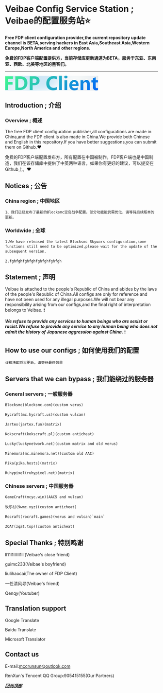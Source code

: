 # Veibae Config Service Station ; Veibae的配置服务站:star:
**Free FDP client configuration provider,the current repository update channel is BETA,serving hackers in East Asia,Southeast Asia,Western Europe,North America and other regions.**

**免费的FDP客户端配置提供方，当前存储库更新通道为BETA，服务于东亚、东南亚、西欧、北美等地区的黑客们。**

---

[![FDP Client](https://github.com/VeibaeMCC/VeibaeConfigs/blob/main/Pictures/FDP%20Client.png "FDP Client On Top!")](https://getfdp.today/)

## Introduction ; 介绍
### Overview ; 概述
The free FDP client configuration publisher,all configurations are made in China,and the FDP client is also made in China.We provide both Chinese and English in this repository.If you have better suggestions,you can submit them on Github.:heart:

免费的FDP客户端配置发布方，所有配置在中国被制作，FDP客户端也是中国制造，我们在该存储库中提供了中英两种语言，如果你有更好的建议，可以提交在Github上。:heart:

## Notices ; 公告
### China region ; 中国地区
    1、我们已经发布了最新的Blocksmc空岛战争配置，部分功能能仍需优化，请等待后续版本的更新。

### Worldwide ; 全球
    1.We have released the latest Blocksmc Skywars configuration,some functions still need to be optimized,please wait for the update of the subsequent version.
    
    2.fghfghfghfghfghfghfghfgh


## Statement ; 声明
Veibae is attached to the people's Republic of China and abides by the laws of the people's Republic of China.All configs are only for reference and have not been used for any illegal purposes.We will not bear any responsibility arising from our configs,and the final right of interpretation belongs to Veibae. :exclamation:

***We refuse to provide any services to human beings who are sexist or racist.We refuse to provide any service to any human being who does not admit the history of Japanese aggression against China.*** :exclamation:

## How to use our configs ; 如何使用我们的配置
`该模块即将大更新，请等待最终效果`

## Servers that we can bypass ; 我们能绕过的服务器
### General servers ; 一般服务器
    Blocksmc(blocksmc.com)(custom verus)
    
    Hycraft(mc.hycraft.us)(custom vulcan)

    Jartex(jartex.fun)(matrix)
    
    Kokscraft(kokscraft.pl)(custom anticheat)
    
    Lucky(luckynetwork.net)(custom matrix and old verus)

    Minemora(mc.minemora.net)(custom old AAC)
    
    Pika(pika.hosts)(matrix)
    
    Ruhypixel(ruhypixel.net)(matrix)

### Chinese servers ; 中国服务器
    GameCraft(mcyc.win)(AAC5 and vulcan)
    
    欢乐村(9wmc.xyz)(custom anticheat)
    
    Rocraft(rocraft.games)(verus and vulcan)`main`
    
    ZQAT(zqat.top)(custom anticheat)

## Special Thanks ; 特别鸣谢
ll11l1lIllIl1lll(Veibae's close friend)

guimc233(Veibae's boyfriend)

liulihaocai(The owner of FDP Client)

一任清风寻(Veibae's friend)

Qenqy(Youtuber)

## Translation support
Google Translate

Baidu Translate

Microsoft Translator

## Contact us
E-mail:mccrunsun@outlook.com

RenXun's Tencent QQ Group:905415155(Our Partners)

[***回到顶部***](#readme)
